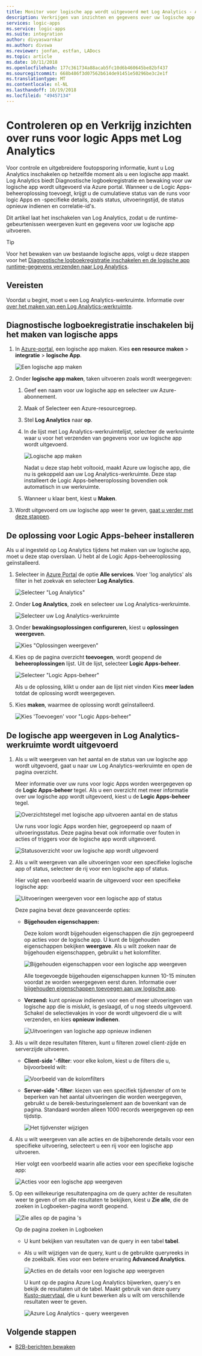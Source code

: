 ```yaml
---
title: Monitor voor logische app wordt uitgevoerd met Log Analytics - Azure Logic Apps | Microsoft Docs
description: Verkrijgen van inzichten en gegevens over uw logische app wordt uitgevoerd met Log Analytics voor foutopsporing voor het opsporen en oplossen
services: logic-apps
ms.service: logic-apps
ms.suite: integration
author: divyaswarnkar
ms.author: divswa
ms.reviewer: jonfan, estfan, LADocs
ms.topic: article
ms.date: 10/11/2018
ms.openlocfilehash: 177c361734a88acab5fc10d6b460645be82bf437
ms.sourcegitcommit: 668b486f3d07562b614de91451e50296be3c2e1f
ms.translationtype: MT
ms.contentlocale: nl-NL
ms.lasthandoff: 10/19/2018
ms.locfileid: "49457134"
---
```

# <a name="monitor-and-get-insights-about-logic-app-runs-with-log-analytics"></a>Controleren op en Verkrijg inzichten over runs voor logic Apps met Log Analytics

Voor controle en uitgebreidere foutopsporing informatie, kunt u Log Analytics inschakelen op hetzelfde moment als u een logische app maakt. Log Analytics biedt Diagnostische logboekregistratie en bewaking voor uw logische app wordt uitgevoerd via Azure portal. Wanneer u de Logic Apps-beheeroplossing toevoegt, krijgt u de cumulatieve status van de runs voor logic Apps en -specifieke details, zoals status, uitvoeringstijd, de status opnieuw indienen en correlatie-id's.

Dit artikel laat het inschakelen van Log Analytics, zodat u de runtime-gebeurtenissen weergeven kunt en gegevens voor uw logische app uitvoeren.

 > [!TIP]
 > Voor het bewaken van uw bestaande logische apps, volgt u deze stappen voor het [Diagnostische logboekregistratie inschakelen en de logische app runtime-gegevens verzenden naar Log Analytics](../logic-apps/logic-apps-monitor-your-logic-apps.md#azure-diagnostics).

## <a name="requirements"></a>Vereisten

Voordat u begint, moet u een Log Analytics-werkruimte. Informatie over [over het maken van een Log Analytics-werkruimte](../log-analytics/log-analytics-quick-create-workspace.md). 

## <a name="turn-on-diagnostics-logging-when-creating-logic-apps"></a>Diagnostische logboekregistratie inschakelen bij het maken van logische apps

1. In [Azure-portal](https://portal.azure.com), een logische app maken. Kies **een resource maken** > **integratie** > **logische App**.

   ![Een logische app maken](media/logic-apps-monitor-your-logic-apps-oms/find-logic-apps-azure.png)

1. Onder **logische app maken**, taken uitvoeren zoals wordt weergegeven:

   1. Geef een naam voor uw logische app en selecteer uw Azure-abonnement. 

   1. Maak of Selecteer een Azure-resourcegroep.

   1. Stel **Log Analytics** naar **op**. 

   1. In de lijst met Log Analytics-werkruimtelijst, selecteer de werkruimte waar u voor het verzenden van gegevens voor uw logische app wordt uitgevoerd. 

      ![Logische app maken](./media/logic-apps-monitor-your-logic-apps-oms/create-logic-app.png)

      Nadat u deze stap hebt voltooid, maakt Azure uw logische app, die nu is gekoppeld aan uw Log Analytics-werkruimte. 
      Deze stap installeert de Logic Apps-beheeroplossing bovendien ook automatisch in uw werkruimte.

   1. Wanneer u klaar bent, kiest u **Maken**.

1. Wordt uitgevoerd om uw logische app weer te geven, [gaat u verder met deze stappen](#view-logic-app-runs-oms).

## <a name="install-the-logic-apps-management-solution"></a>De oplossing voor Logic Apps-beheer installeren

Als u al ingesteld op Log Analytics tijdens het maken van uw logische app, moet u deze stap overslaan. U hebt al de Logic Apps-beheeroplossing geïnstalleerd.

1. Selecteer in [Azure Portal](https://portal.azure.com) de optie **Alle services**. Voer 'log analytics' als filter in het zoekvak en selecteer **Log Analytics**.

   ![Selecteer "Log Analytics"](./media/logic-apps-monitor-your-logic-apps-oms/find-log-analytics.png)

1. Onder **Log Analytics**, zoek en selecteer uw Log Analytics-werkruimte. 

   ![Selecteer uw Log Analytics-werkruimte](./media/logic-apps-monitor-your-logic-apps-oms/select-log-analytics-workspace.png)

1. Onder **bewakingsoplossingen configureren**, kiest u **oplossingen weergeven**.

   ![Kies "Oplossingen weergeven"](media/logic-apps-monitor-your-logic-apps-oms/log-analytics-workspace.png)

1. Kies op de pagina overzicht **toevoegen**, wordt geopend de **beheeroplossingen** lijst. Uit de lijst, selecteer **Logic Apps-beheer**. 

   ![Selecteer "Logic Apps-beheer"](./media/logic-apps-monitor-your-logic-apps-oms/add-logic-apps-management-solution.png)

   Als u de oplossing, klikt u onder aan de lijst niet vinden Kies **meer laden** totdat de oplossing wordt weergegeven.

1. Kies **maken**, waarmee de oplossing wordt geïnstalleerd.

   ![Kies 'Toevoegen' voor "Logic Apps-beheer"](./media/logic-apps-monitor-your-logic-apps-oms/create-logic-apps-management-solution.png)

<a name="view-logic-app-runs-oms"></a>

## <a name="view-logic-app-runs-in-log-analytics-workspace"></a>De logische app weergeven in Log Analytics-werkruimte wordt uitgevoerd

1. Als u wilt weergeven van het aantal en de status van uw logische app wordt uitgevoerd, gaat u naar uw Log Analytics-werkruimte en open de pagina overzicht. 

   Meer informatie over uw runs voor logic Apps worden weergegeven op de **Logic Apps-beheer** tegel. Als u een overzicht met meer informatie over uw logische app wordt uitgevoerd, kiest u de **Logic Apps-beheer** tegel. 

   ![Overzichtstegel met logische app uitvoeren aantal en de status](media/logic-apps-monitor-your-logic-apps-oms/overview.png)

   Uw runs voor logic Apps worden hier, gegroepeerd op naam of uitvoeringsstatus. 
   Deze pagina bevat ook informatie over fouten in acties of triggers voor de logische app wordt uitgevoerd.

   ![Statusoverzicht voor uw logische app wordt uitgevoerd](media/logic-apps-monitor-your-logic-apps-oms/logic-apps-runs-summary.png)
   
1. Als u wilt weergeven van alle uitvoeringen voor een specifieke logische app of status, selecteer de rij voor een logische app of status.

   Hier volgt een voorbeeld waarin de uitgevoerd voor een specifieke logische app:

   ![Uitvoeringen weergeven voor een logische app of status](media/logic-apps-monitor-your-logic-apps-oms/logic-app-run-details.png)

   Deze pagina bevat deze geavanceerde opties:

   * **Bijgehouden eigenschappen:**

     Deze kolom wordt bijgehouden eigenschappen die zijn gegroepeerd op acties voor de logische app. U kunt de bijgehouden eigenschappen bekijken **weergave**. 
     Als u wilt zoeken naar de bijgehouden eigenschappen, gebruikt u het kolomfilter.
   
     ![Bijgehouden eigenschappen voor een logische app weergeven](media/logic-apps-monitor-your-logic-apps-oms/logic-app-tracked-properties.png)

     Alle toegevoegde bijgehouden eigenschappen kunnen 10-15 minuten voordat ze worden weergegeven eerst duren. Informatie over [bijgehouden eigenschappen toevoegen aan uw logische app](logic-apps-monitor-your-logic-apps.md#azure-diagnostics-event-settings-and-details).

   * **Verzend:** kunt opnieuw indienen voor een of meer uitvoeringen van logische app die is mislukt, is geslaagd, of u nog steeds uitgevoerd. Schakel de selectievakjes in voor de wordt uitgevoerd die u wilt verzenden, en kies **opnieuw indienen**. 

     ![Uitvoeringen van logische app opnieuw indienen](media/logic-apps-monitor-your-logic-apps-oms/logic-app-resubmit.png)

1. Als u wilt deze resultaten filteren, kunt u filteren zowel client-zijde en serverzijde uitvoeren.

   * **Client-side '-filter**: voor elke kolom, kiest u de filters die u, bijvoorbeeld wilt:

     ![Voorbeeld van de kolomfilters](media/logic-apps-monitor-your-logic-apps-oms/filters.png)

   * **Server-side '-filter**: kiezen van een specifiek tijdvenster of om te beperken van het aantal uitvoeringen die worden weergegeven, gebruikt u de bereik-besturingselement aan de bovenkant van de pagina. Standaard worden alleen 1000 records weergegeven op een tijdstip.
   
     ![Het tijdvenster wijzigen](media/logic-apps-monitor-your-logic-apps-oms/change-interval.png)
 
1. Als u wilt weergeven van alle acties en de bijbehorende details voor een specifieke uitvoering, selecteert u een rij voor een logische app uitvoeren.

   Hier volgt een voorbeeld waarin alle acties voor een specifieke logische app:

   ![Acties voor een logische app weergeven](media/logic-apps-monitor-your-logic-apps-oms/logic-app-action-details.png)
   
1. Op een willekeurige resultatenpagina om de query achter de resultaten weer te geven of om alle resultaten te bekijken, kiest u **Zie alle**, die de zoeken in Logboeken-pagina wordt geopend.
   
   ![Zie alles op de pagina 's](media/logic-apps-monitor-your-logic-apps-oms/logic-app-seeall.png)
   
   Op de pagina zoeken in Logboeken

   * U kunt bekijken van resultaten van de query in een tabel **tabel**.

   * Als u wilt wijzigen van de query, kunt u de gebruikte queryreeks in de zoekbalk. 
   Kies voor een betere ervaring **Advanced Analytics**.

     ![Acties en de details voor een logische app weergeven](media/logic-apps-monitor-your-logic-apps-oms/log-search-page.png)
     
     U kunt op de pagina Azure Log Analytics bijwerken, query's en bekijk de resultaten uit de tabel. Maakt gebruik van deze query [Kusto-querytaal](https://aka.ms/LogAnalyticsLanguageReference), die u kunt bewerken als u wilt om verschillende resultaten weer te geven. 

     ![Azure Log Analytics - query weergeven](media/logic-apps-monitor-your-logic-apps-oms/query.png)

## <a name="next-steps"></a>Volgende stappen

* [B2B-berichten bewaken](../logic-apps/logic-apps-monitor-b2b-message.md)
